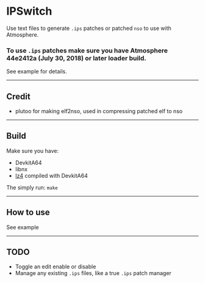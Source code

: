 # IPSwitch
Use text files to generate `.ips` patches or patched `nso` to use with Atmosphere.

### To use `.ips` patches make sure you have Atmosphere 44e2412a (July 30, 2018) or later loader build.

See example for details.

---
## Credit
- plutoo for making elf2nso, used in compressing patched elf to nso

---
## Build
Make sure you have:
- DevkitA64
- libnx
- [lz4](https://github.com/lz4/lz4) compiled with DevkitA64

The simply run: `make`

---
## How to use
See example

---
## TODO
- Toggle an edit enable or disable
- Manage any existing `.ips` files, like a true `.ips` patch manager
